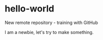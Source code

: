 # hello-world
New remote repository - training with GitHub

I am a newbie, let's try to make something.

